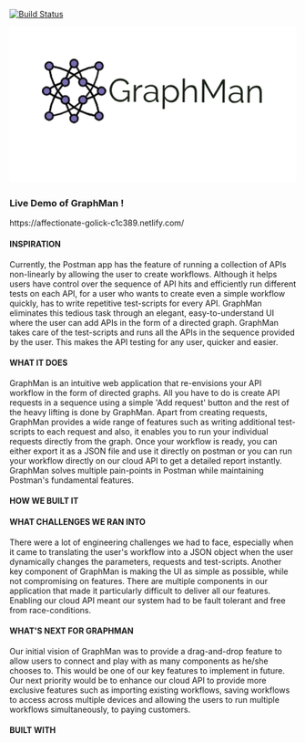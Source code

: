 [![Build Status](https://travis-ci.com/SFA17SCM16K/graphman.svg?branch=master)](https://travis-ci.com/SFA17SCM16K/graphman)

![GraphMan](https://github.com/SFA17SCM16K/graphman/blob/master/src/logo.png)

<h3>Live Demo of GraphMan !</h3>
https://affectionate-golick-c1c389.netlify.com/

<h4> INSPIRATION </h4>

Currently, the Postman app has the feature of running a collection of APIs non-linearly by allowing the user to create workflows. Although it helps users have control over the sequence of API hits and efficiently run different tests on each API, for a user who wants to create even a simple workflow quickly, has to write repetitive test-scripts for every API. GraphMan eliminates this tedious task through an elegant, easy-to-understand UI where the user can add APIs in the form of a directed graph. GraphMan takes care of the test-scripts and runs all the APIs in the sequence provided by the user. This makes the API testing for any user, quicker and easier.

<h4>WHAT IT DOES</h4>

GraphMan is an intuitive web application that re-envisions your API workflow in the form of directed graphs. All you have to do is create API requests in a sequence using a simple 'Add request' button and the rest of the heavy lifting is done by GraphMan. Apart from creating requests, GraphMan provides a wide range of features such as writing additional test-scripts to each request and also, it enables you to run your individual requests directly from the graph. Once your workflow is ready, you can either export it as a JSON file and use it directly on postman or you can run your workflow directly on our cloud API to get a detailed report instantly. GraphMan solves multiple pain-points in Postman while maintaining Postman's fundamental features.


<h4>HOW WE BUILT IT</h4>


<h4>WHAT CHALLENGES WE RAN INTO</h4>

There were a lot of engineering challenges we had to face, especially when it came to translating the user's workflow into a JSON object when the user dynamically changes the parameters, requests and test-scripts. Another key component of GraphMan is making the UI as simple as possible, while not compromising on features. There are multiple components in our application that made it particularly difficult to deliver all our features. Enabling our cloud API meant our system had to be fault tolerant and free from race-conditions.

<h4>WHAT'S NEXT FOR GRAPHMAN</h4>

Our initial vision of GraphMan was to provide a drag-and-drop feature to allow users to connect and play with as many components as he/she chooses to. This would be one of our key features to implement in future. Our next priority would be to enhance our cloud API to provide more exclusive features such as importing existing workflows, saving workflows to access across multiple devices and allowing the users to run multiple workflows simultaneously, to paying customers.

<h4>BUILT WITH</h4>

